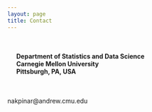 ```yaml
---
layout: page
title: Contact
---
```

<html>
   <style>
      h4 {
  position: relative; /* Helps us control overlap */
  padding-left: 20px; /* Creates space for the Phone Icon */
  }
      .icon {
  position: relative;
  /* Adjust these values accordingly */
  top: 5px;
  left: 5px;
}
   </style>

<head> 
<meta name="viewport" content="width=device-width, initial-scale=1">
<link rel="stylesheet" href="https://cdnjs.cloudflare.com/ajax/libs/font-awesome/4.7.0/css/font-awesome.min.css">
</head>

<body>

<p class="fa fa-map-marker" style="font-size:48px;color:#404040"></p>
<h4>Department of Statistics and Data Science <br>
   Carnegie Mellon University <br>
   Pittsburgh, PA, USA
   </h4>
<br>
<p><i class="fa fa-envelope" style="font-size:48px;color:#404040"></i>
nakpinar@andrew.cmu.edu</p>

</body>
</html> 
